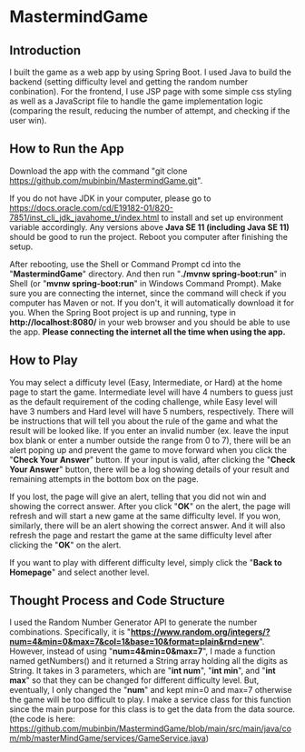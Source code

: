 # MastermindGame

## Introduction ##
I built the game as a web app by using Spring Boot. I used Java to build the backend (setting difficulty level and getting the random number conbination). For the frontend, I use JSP page with some simple css styling as well as a JavaScript file to handle the game implementation logic (comparing the result, reducing the number of attempt, and checking if the user win).

## How to Run the App ##
Download the app with the command "git clone https://github.com/mubinbin/MastermindGame.git".

If you do not have JDK in your computer, please go to https://docs.oracle.com/cd/E19182-01/820-7851/inst_cli_jdk_javahome_t/index.html to install and set up environment variable accordingly. Any versions above **Java SE 11 (including Java SE 11)** should be good to run the project. Reboot you computer after finishing the setup. 

After rebooting, use the Shell or Command Prompt cd into the "**MastermindGame**" directory. And then run "**./mvnw spring-boot:run**" in Shell (or "**mvnw spring-boot:run**" in Windows Command Prompt). Make sure you are connecting the internet, since the command will check if you computer has Maven or not. If you don't, it will automatically download it for you. When the Spring Boot project is up and running, type in **http://localhost:8080/** in your web browser and you should be able to use the app. **Please connecting the internet all the time when using the app.**

## How to Play ##
You may select a difficuty level (Easy, Intermediate, or Hard) at the home page to start the game. Intermediate level will have 4 numbers to guess just as the default requirement of the coding challenge, while Easy level will have 3 numbers and Hard level will have 5 numbers, respectively. There will be instructions that will tell you about the rule of the game and what the result will be looked like. If you enter an invalid number (ex. leave the input box blank or enter a number outside the range from 0 to 7), there will be an alert poping up and prevent the game to move forward when you click the "**Check Your Answer**" button. If your input is valid, after clicking the "**Check Your Answer**" button, there will be a log showing details of your result and remaining attempts in the bottom box on the page.

If you lost, the page will give an alert, telling that you did not win and showing the correct answer. After you click "**OK**" on the alert, the page will refresh and will start a new game at the same difficulty level. If you won, similarly, there will be an alert showing the correct answer. And it will also refresh the page and restart the game at the same difficulty level after clicking the "**OK**" on the alert.

If you want to play with different difficulty level, simply click the "**Back to Homepage**" and select another level.

## Thought Process and Code Structure ##
I used the Random Number Generator API to generate the number combinations. Specifically, it is "**https://www.random.org/integers/?num=4&min=0&max=7&col=1&base=10&format=plain&rnd=new**". However, instead of using "**num=4&min=0&max=7**", I made a function named getNumbers() and it returned a String array holding all the digits as String. It takes in 3 parameters, which are "**int num**", "**int min**", and "**int max**" so that they can be changed for different difficulty level. But, eventually, I only changed the "**num**" and kept min=0 and max=7 otherwise the game will be too difficult to play. I make a service class for this function since the main purpose for this class is to get the data from the data source. (the code is here: https://github.com/mubinbin/MastermindGame/blob/main/src/main/java/com/mb/masterMindGame/services/GameService.java)


